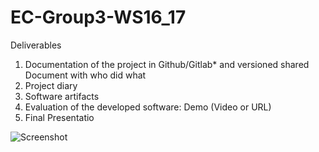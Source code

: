 # EC-Group3-WS16_17

Deliverables

1. Documentation of the project in Github/Gitlab* and versioned shared Document with who did what 
2. Project diary 
3. Software artifacts 
4. Evaluation of the developed software: Demo (Video or URL) 
5. Final Presentatio

![Screenshot](https://cloud.githubusercontent.com/assets/19613306/22619178/44d8ca3c-eaef-11e6-92ab-2778f3623527.png)
